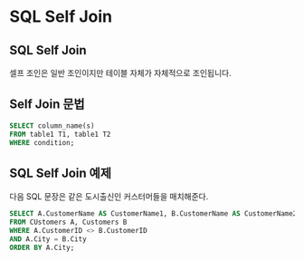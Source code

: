 # SQL Self Join
## SQL Self Join
셀프 조인은 일반 조인이지만 테이블 자체가 자체적으로 조인됩니다.
## Self Join 문법
```sql
SELECT column_name(s)
FROM table1 T1, table1 T2
WHERE condition;
```
## SQL Self Join 예제
다음 SQL 문장은 같은 도시출신인 커스터머들을 매치해준다.
```sql
SELECT A.CustomerName AS CustomerName1, B.CustomerName AS CustomerName2, A.City
FROM CUstomers A, Customers B
WHERE A.CustomerID <> B.CustomerID
AND A.City = B.City
ORDER BY A.City;
```
